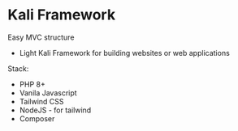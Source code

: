 # Kali Framework 
Easy MVC structure

- Light Kali Framework for building websites or web applications

Stack:
-   PHP 8+
-   Vanila Javascript
-   Tailwind CSS
-   NodeJS - for tailwind
-   Composer
